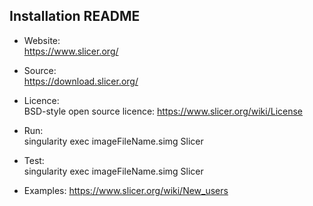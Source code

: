## Installation README

* Website:  
            https://www.slicer.org/

* Source:   
            https://download.slicer.org/

* Licence:  
            BSD-style open source licence: https://www.slicer.org/wiki/License

* Run:      
            singularity exec imageFileName.simg Slicer

* Test:     
            singularity exec imageFileName.simg Slicer

* Examples:
            https://www.slicer.org/wiki/New_users
